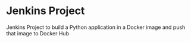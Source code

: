 # Jenkins Project 
Jenkins Project to build a Python application in a Docker image and push that image to Docker Hub
